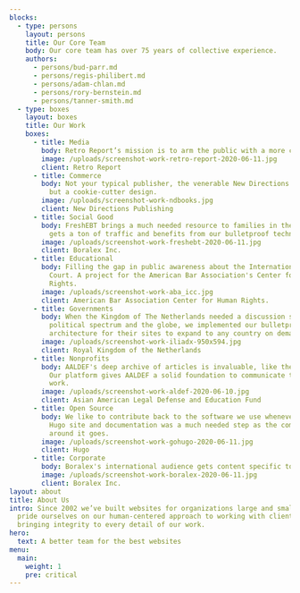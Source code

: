 ```yaml
---
blocks:
  - type: persons
    layout: persons
    title: Our Core Team
    body: Our core team has over 75 years of collective experience.
    authors:
      - persons/bud-parr.md
      - persons/regis-philibert.md
      - persons/adam-chlan.md
      - persons/rory-bernstein.md
      - persons/tanner-smith.md
  - type: boxes
    layout: boxes
    title: Our Work
    boxes:
      - title: Media
        body: Retro Report’s mission is to arm the public with a more complete picture of today’s most important stories. We support this active, nonprofit journalism organization as the technical team for their website.
        image: /uploads/screenshot-work-retro-report-2020-06-11.jpg
        client: Retro Report
      - title: Commerce
        body: Not your typical publisher, the venerable New Directions needed anything
          but a cookie-cutter design.
        image: /uploads/screenshot-work-ndbooks.jpg
        client: New Directions Publishing
      - title: Social Good
        body: FreshEBT brings a much needed resource to families in the U.S. Their site
          gets a ton of traffic and benefits from our bulletproof technnology.
        image: /uploads/screenshot-work-freshebt-2020-06-11.jpg
        client: Boralex Inc.
      - title: Educational
        body: Filling the gap in public awareness about the International Criminal
          Court. A project for the American Bar Association's Center for Human
          Rights.
        image: /uploads/screenshot-work-aba_icc.jpg
        client: American Bar Association Center for Human Rights.
      - title: Governments
        body: When the Kingdom of The Netherlands needed a discussion site to span the
          political spectrum and the globe, we implemented our bulletproof
          architecture for their sites to expand to any country on demand.
        image: /uploads/screenshot-work-iliadx-950x594.jpg
        client: Royal Kingdom of the Netherlands
      - title: Nonprofits
        body: AALDEF's deep archive of articles is invaluable, like the work they do.
          Our platform gives AALDEF a solid foundation to communicate their
          work.
        image: /uploads/screenshot-work-aldef-2020-06-10.jpg
        client: Asian American Legal Defense and Education Fund
      - title: Open Source
        body: We like to contribute back to the software we use whenever we can. The
          Hugo site and documentation was a much needed step as the community
          around it goes.
        image: /uploads/screenshot-work-gohugo-2020-06-11.jpg
        client: Hugo
      - title: Corporate
        body: Boralex's international audience gets content specific to their location.
        image: /uploads/screenshot-work-boralex-2020-06-11.jpg
        client: Boralex Inc.
layout: about
title: About Us
intro: Since 2002 we’ve built websites for organizations large and small. We
  pride ourselves on our human-centered approach to working with clients, and
  bringing integrity to every detail of our work.
hero:
  text: A better team for the best websites
menu:
  main:
    weight: 1
    pre: critical
---
```


<!--
/uploads/screenshot-work-brookline-2020-06-11.jpg -->
